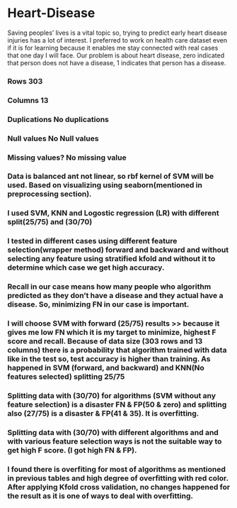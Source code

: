 # Heart-Disease
Saving peoples’ lives is a vital topic so, trying to predict early heart disease injuries has a lot of interest. I preferred to work on health care dataset even if it is for learning because it enables me stay connected with real cases that one day I will face. Our problem is about heart disease, zero indicated that person does not have a disease, 1 indicates that person has a disease.
### Rows  303
### Columns  13
### Duplications   No duplications
### Null values No Null values
### Missing values?  No missing value
### Data is balanced ant not linear, so rbf kernel of SVM will be used. Based on visualizing using seaborn(mentioned in preprocessing section).
### I used SVM, KNN and Logostic regression (LR) with different split(25/75) and (30/70)
### I tested in different cases using different feature selection(wrapper method) forward and backward and without selecting any feature using stratified kfold and without it to determine which case we get high accuracy.
### Recall in our case means how many people who algorithm predicted as they don’t have a disease and they actual have a disease. So, minimizing FN in our case is important.
### I will choose SVM with forward (25/75) results >> because it gives me low FN which it is my target to minimize, highest F score and recall. Because of data size (303 rows and 13 columns) there is a probability that algorithm trained with data like in the test so, test accuracy is higher than training. As happened in SVM (forward, and backward) and KNN(No features selected) splitting 25/75
### Splitting data with (30/70) for algorithms (SVM without any feature selection) is a disaster FN & FP(50 & zero) and splitting also (27/75) is a disaster & FP(41 & 35). It is overfitting.
### Splitting data with (30/70) with different algorithms and and with various feature selection ways is not the suitable way to get high F score. (I got high FN & FP).
### I found there is overfiting for most of algorithms as mentioned in previous tables and high degree of overfitting with red color. After applying Kfold cross validation, no changes happened for the result as it is one of ways to deal with overfitting.
